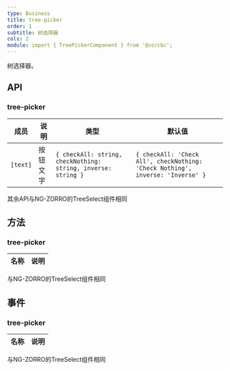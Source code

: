 ```yaml
---
type: Business
title: tree-picker
order: 1
subtitle: 树选择器
cols: 2
module: import { TreePickerComponent } from '@co/cbc';
---
```


树选择器。

## API

### tree-picker

| 成员 | 说明 | 类型 | 默认值 |
|----|----|----|-----|
| `[text]` | 按钮文字 | `{ checkAll: string, checkNothing: string, inverse: string }` | `{ checkAll: 'Check All', checkNothing: 'Check Nothing', inverse: 'Inverse' }` |
其余API与NG-ZORRO的TreeSelect组件相同


## 方法

### tree-picker

| 名称 | 说明 |
| --- | --- |
与NG-ZORRO的TreeSelect组件相同


## 事件

### tree-picker

| 名称 | 说明 |
| --- | --- |
与NG-ZORRO的TreeSelect组件相同